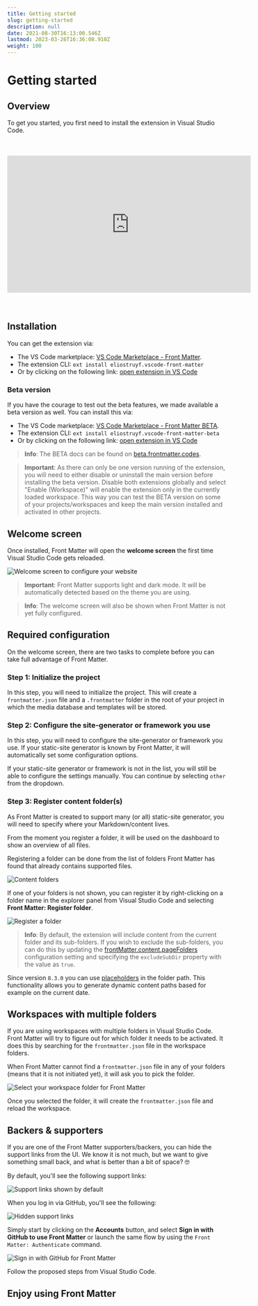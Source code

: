 ```yaml
---
title: Getting started
slug: getting-started
description: null
date: 2021-08-30T16:13:00.546Z
lastmod: 2023-03-26T16:36:08.910Z
weight: 100
---
```


# Getting started

## Overview

To get you started, you first need to install the extension in Visual Studio Code.

<iframe width="560" height="315" style="margin: 2.25rem auto;" src="https://www.youtube.com/embed/xb6pZiier_E" title="YouTube video player" frameborder="0" allow="accelerometer; autoplay; clipboard-write; encrypted-media; gyroscope; picture-in-picture; web-share" allowfullscreen></iframe>

## Installation

You can get the extension via:

<!-- markdownlint-disable MD033 MD013 MD028 -->

- The VS Code marketplace: [VS Code Marketplace - Front Matter][01].
- The extension CLI: `ext install eliostruyf.vscode-front-matter`
- Or by clicking on the following link: <a href="" title="open extension in VS Code" data-vscode="vscode:extension/eliostruyf.vscode-front-matter">open extension in VS Code</a>

### Beta version

If you have the courage to test out the beta features, we made available a beta version as well. You
can install this via:

- The VS Code marketplace: [VS Code Marketplace - Front Matter BETA][02].
- The extension CLI: `ext install eliostruyf.vscode-front-matter-beta`
- Or by clicking on the following link: <a href="" title="open extension in VS Code" data-vscode="vscode:extension/eliostruyf.vscode-front-matter-beta">open extension in VS Code</a>

> **Info**: The BETA docs can be found on [beta.frontmatter.codes][03].

> **Important**: As there can only be one version running of the extension, you will need to
> either disable or uninstall the main version before installing the beta version. Disable
> both extensions globally and select "Enable (Workspace)" will enable the extension only in
> the currently loaded workspace. This way you can test the BETA version on some of your
> projects/workspaces and keep the main version installed and activated in other projects.

## Welcome screen

Once installed, Front Matter will open the **welcome screen** the first time Visual Studio Code gets
reloaded.

![Welcome screen to configure your website][04]

> **Important**: Front Matter supports light and dark mode. It will be automatically detected based
> on the theme you are using.

> **Info**: The welcome screen will also be shown when Front Matter is not yet fully configured.

## Required configuration

On the welcome screen, there are two tasks to complete before you can take full advantage of Front Matter.

### Step 1: Initialize the project

In this step, you will need to initialize the project. This will create a
`frontmatter.json` file and a `.frontmatter` folder in the root of your
project in which the media database and templates will be stored.

### Step 2: Configure the site-generator or framework you use

In this step, you will need to configure the site-generator or framework you use. If your
static-site generator is known by Front Matter, it will automatically set some configuration
options.

If your static-site generator or framework is not in the list, you will still be
able to configure the settings manually. You can continue by selecting
`other` from the dropdown.

### Step 3: Register content folder(s)

As Front Matter is created to support many (or all) static-site generator, you will
need to specify where your Markdown/content lives.

From the moment you register a folder, it will be used on the dashboard to show
an overview of all files.

Registering a folder can be done from the list of folders Front Matter has
found that already contains supported files.

![Content folders][05]

If one of your folders is not shown, you can register it by right-clicking on a folder name in the
explorer panel from Visual Studio Code and selecting **Front Matter: Register folder**.

![Register a folder][06]

> **Info**: By default, the extension will include content from the current folder and its
> sub-folders. If you wish to exclude the sub-folders, you can do this by updating the
> [frontMatter.content.pageFolders][07] configuration setting and specifying the `excludeSubDir`
> property with the value as `true`.

Since version `8.3.0` you can use [placeholders](/docs/content-creation/placeholders) in the folder
path. This functionality allows you to generate dynamic content paths based for example on the
current date.

## Workspaces with multiple folders

If you are using workspaces with multiple folders in Visual Studio Code. Front Matter will try to
figure out for which folder it needs to be activated. It does this by searching for the
`frontmatter.json` file in the workspace folders.

When Front Matter cannot find a `frontmatter.json` file in any of your folders (means that it is not
initiated yet), it will ask you to pick the folder.

![Select your workspace folder for Front Matter][08]

Once you selected the folder, it will create the `frontmatter.json` file and reload the workspace.

## Backers & supporters

If you are one of the Front Matter supporters/backers, you can hide the support links from the UI.
We know it is not much, but we want to give something small back, and what is better than a bit of
space? 🤓

By default, you'll see the following support links:

![Support links shown by default][09]

When you log in via GitHub, you'll see the following:

![Hidden support links][10]

Simply start by clicking on the **Accounts** button, and select **Sign in with GitHub to use Front
Matter** or launch the same flow by using the `Front Matter: Authenticate` command.

![Sign in with GitHub for Front Matter][11]

Follow the proposed steps from Visual Studio Code.

## Enjoy using Front Matter

<!-- Link References -->

[01]: https://marketplace.visualstudio.com/items?itemName=eliostruyf.vscode-front-matter
[02]: https://marketplace.visualstudio.com/items?itemName=eliostruyf.vscode-front-matter-beta
[03]: https://beta.frontmatter.codes
[04]: /releases/v7.2.0/welcome-screen-7.2.0.png
[05]: /releases/v7.2.0/content-list.png
[06]: /assets/register-folder.png
[07]: /docs/settings/overview#frontmatter.content.pagefolders
[08]: /releases/v5.0.0/workspace-folder.png
[09]: /releases/v6.0.0/support-links.png
[10]: /releases/v6.0.0/support-links-hidden.png
[11]: /releases/v6.0.0/signin-github.png
